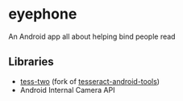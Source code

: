 # eyephone

An Android app all about helping bind people read

## Libraries

* [tess-two](https://github.com/rmtheis/tess-two) (fork of [tesseract-android-tools](https://github.com/alanv/tesseract-android-tools))
* Android Internal Camera API
